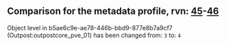 ## Comparison for the metadata profile, rvn: [45](https://github.com/PRO100KatYT/FortniteProfileRevisions/tree/main/profiles/metadata/45%20metadata.json)-[46](https://github.com/PRO100KatYT/FortniteProfileRevisions/tree/main/profiles/metadata/46%20metadata.json)

Object level in b5ae6c9e-ae78-446b-bbd9-877e8b7a9cf7 (Outpost:outpostcore_pve_01) has been changed from: `3` to: `4`
<br><br>
